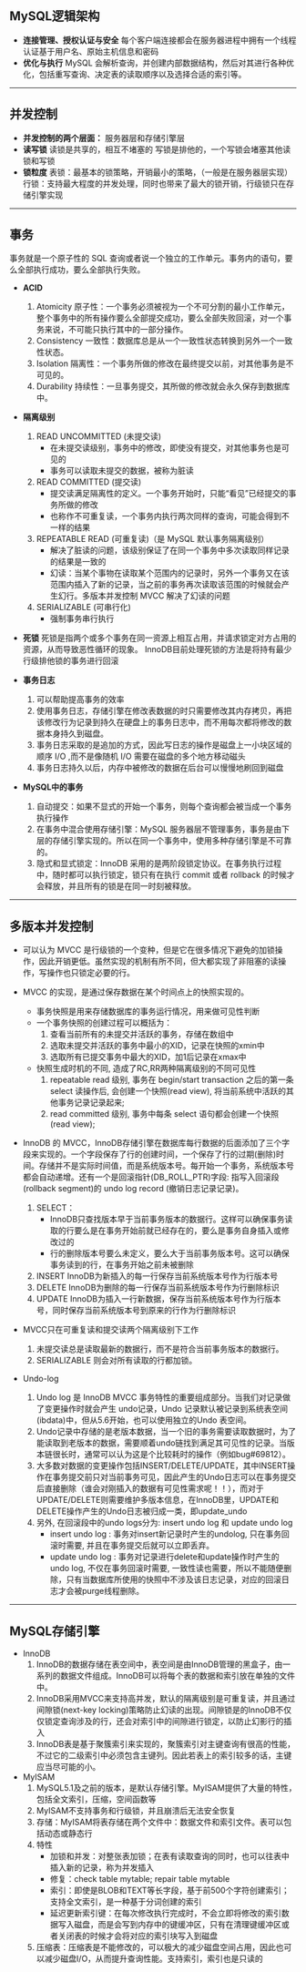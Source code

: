 ## MySQL逻辑架构
* **连接管理、授权认证与安全**
    每个客户端连接都会在服务器进程中拥有一个线程
    认证基于用户名、原始主机信息和密码
* **优化与执行**
MySQL 会解析查询，并创建内部数据结构，然后对其进行各种优化，包括重写查询、决定表的读取顺序以及选择合适的索引等。
***
## 并发控制
* **并发控制的两个层面：**
    服务器层和存储引擎层
* **读写锁**
    读锁是共享的，相互不堵塞的
    写锁是排他的，一个写锁会堵塞其他读锁和写锁
* **锁粒度**
    表锁：最基本的锁策略，开销最小的策略，（一般是在服务器层实现）
    行锁：支持最大程度的并发处理，同时也带来了最大的锁开销，行级锁只在存储引擎实现
***
## 事务
事务就是一个原子性的 SQL 查询或者说一个独立的工作单元。事务内的语句，要么全部执行成功，要么全部执行失败。
* **ACID**
    1. Atomicity 原子性：一个事务必须被视为一个不可分割的最小工作单元，整个事务中的所有操作要么全部提交成功，要么全部失败回滚，对一个事务来说，不可能只执行其中的一部分操作。
    2. Consistency 一致性：数据库总是从一个一致性状态转换到另外一个一致性状态。
    3. Isolation 隔离性：一个事务所做的修改在最终提交以前，对其他事务是不可见的。
    4. Durability 持续性：一旦事务提交，其所做的修改就会永久保存到数据库中。
* **隔离级别**
    1. READ UNCOMMITTED (未提交读)
        * 在未提交读级别，事务中的修改，即使没有提交，对其他事务也是可见的
        * 事务可以读取未提交的数据，被称为脏读
    2. READ COMMITTED (提交读)
        * 提交读满足隔离性的定义。一个事务开始时，只能“看见”已经提交的事务所做的修改
        * 也称作不可重复读，一个事务内执行两次同样的查询，可能会得到不一样的结果
    3. REPEATABLE READ (可重复读)（是 MySQL 默认事务隔离级别）
        * 解决了脏读的问题，该级别保证了在同一个事务中多次读取同样记录的结果是一致的
        * 幻读：当某个事物在读取某个范围内的记录时，另外一个事务又在该范围内插入了新的记录，当之前的事务再次读取该范围的时候就会产生幻行。多版本并发控制 MVCC 解决了幻读的问题
    4. SERIALIZABLE (可串行化)
        * 强制事务串行执行
* **死锁**
    死锁是指两个或多个事务在同一资源上相互占用，并请求锁定对方占用的资源，从而导致恶性循环的现象。
    InnoDB目前处理死锁的方法是将持有最少行级排他锁的事务进行回滚

* **事务日志**
    1. 可以帮助提高事务的效率
    2. 使用事务日志，存储引擎在修改表数据的时只需要修改其内存拷贝，再把该修改行为记录到持久在硬盘上的事务日志中，而不用每次都将修改的数据本身持久到磁盘。
    3. 事务日志采取的是追加的方式，因此写日志的操作是磁盘上一小块区域的顺序 I/O ,而不是像随机 I/O 需要在磁盘的多个地方移动磁头
    4. 事务日志持久以后，内存中被修改的数据在后台可以慢慢地刷回到磁盘
* **MySQL中的事务**
    1. 自动提交：如果不显式的开始一个事务，则每个查询都会被当成一个事务执行操作
    2. 在事务中混合使用存储引擎：MySQL 服务器层不管理事务，事务是由下层的存储引擎实现的。所以在同一个事务中，使用多种存储引擎是不可靠的。
    3. 隐式和显式锁定：InnoDB 采用的是两阶段锁定协议。在事务执行过程中，随时都可以执行锁定，锁只有在执行 commit 或者 rollback 的时候才会释放，并且所有的锁是在同一时刻被释放。
***
## 多版本并发控制
* 可以认为 MVCC 是行级锁的一个变种，但是它在很多情况下避免的加锁操作，因此开销更低。虽然实现的机制有所不同，但大都实现了非阻塞的读操作，写操作也只锁定必要的行。
* MVCC 的实现，是通过保存数据在某个时间点上的快照实现的。
    * 事务快照是用来存储数据库的事务运行情况，用来做可见性判断
    * 一个事务快照的创建过程可以概括为：
        1. 查看当前所有的未提交并活跃的事务，存储在数组中
        2. 选取未提交并活跃的事务中最小的XID，记录在快照的xmin中
        3. 选取所有已提交事务中最大的XID，加1后记录在xmax中
    * 快照生成时机的不同, 造成了RC,RR两种隔离级别的不同可见性
        1. repeatable read 级别, 事务在 begin/start transaction 之后的第一条 select 读操作后, 会创建一个快照(read view), 将当前系统中活跃的其他事务记录记录起来;
        2. read committed 级别, 事务中每条 select 语句都会创建一个快照(read view);

* InnoDB 的 MVCC，InnoDB存储引擎在数据库每行数据的后面添加了三个字段来实现的。一个字段保存了行的创建时间，一个保存了行的过期(删除)时间。存储并不是实际时间值，而是系统版本号。每开始一个事务，系统版本号都会自动递增。还有一个是回滚指针(DB_ROLL_PTR)字段: 指写入回滚段(rollback segment)的 undo log record (撤销日志记录记录)。
    1. SELECT：
        * InnoDB只查找版本早于当前事务版本的数据行。这样可以确保事务读取的行要么是在事务开始前就已经存在的，要么是事务自身插入或修改过的
        * 行的删除版本号要么未定义，要么大于当前事务版本号。这可以确保事务读到的行，在事务开始之前未被删除
    2. INSERT
        InnoDB为新插入的每一行保存当前系统版本号作为行版本号
    3. DELETE
        InnoDB为删除的每一行保存当前系统版本号作为行删除标识
    4. UPDATE
        InnoDB为插入一行新数据，保存当前系统版本号作为行版本号，同时保存当前系统版本号到原来的行作为行删除标识
* MVCC只在可重复读和提交读两个隔离级别下工作
    1. 未提交读总是读取最新的数据行，而不是符合当前事务版本的数据行。
    2. SERIALIZABLE 则会对所有读取的行都加锁。
* Undo-log
    1. Undo log 是 InnoDB MVCC 事务特性的重要组成部分。当我们对记录做了变更操作时就会产生 undo记录，Undo 记录默认被记录到系统表空间(ibdata)中，但从5.6开始，也可以使用独立的Undo 表空间。
    2. Undo记录中存储的是老版本数据，当一个旧的事务需要读取数据时，为了能读取到老版本的数据，需要顺着undo链找到满足其可见性的记录。当版本链很长时，通常可以认为这是个比较耗时的操作（例如bug#69812）。
    3. 大多数对数据的变更操作包括INSERT/DELETE/UPDATE，其中INSERT操作在事务提交前只对当前事务可见，因此产生的Undo日志可以在事务提交后直接删除（谁会对刚插入的数据有可见性需求呢！！），而对于UPDATE/DELETE则需要维护多版本信息，在InnoDB里，UPDATE和DELETE操作产生的Undo日志被归成一类，即update_undo
    4. 另外, 在回滚段中的undo logs分为: insert undo log 和 update undo log
        *  insert undo log : 事务对insert新记录时产生的undolog, 只在事务回滚时需要, 并且在事务提交后就可以立即丢弃。
        *  update undo log : 事务对记录进行delete和update操作时产生的undo log, 不仅在事务回滚时需要, 一致性读也需要，所以不能随便删除，只有当数据库所使用的快照中不涉及该日志记录，对应的回滚日志才会被purge线程删除。
***
## MySQL存储引擎
* InnoDB
    1. InnoDB的数据存储在表空间中，表空间是由InnoDB管理的黑盒子，由一系列的数据文件组成。InnoDB可以将每个表的数据和索引放在单独的文件中。
    2. InnoDB采用MVCC来支持高并发，默认的隔离级别是可重复读，并且通过间隙锁(next-key locking)策略防止幻读的出现。间隙锁是的InnoDB不仅仅锁定查询涉及的行，还会对索引中的间隙进行锁定，以防止幻影行的插入
    3. InnoDB表是基于聚簇索引来实现的，聚簇索引对主键查询有很高的性能，不过它的二级索引中必须包含主键列。因此若表上的索引较多的话，主键应当尽可能的小。
* MyISAM
    1. MySQL5.1及之前的版本，是默认存储引擎。MyISAM提供了大量的特性，包括全文索引，压缩，空间函数等
    2. MyISAM不支持事务和行级锁，并且崩溃后无法安全恢复
    3. 存储：MyISAM将表存储在两个文件中：数据文件和索引文件。表可以包括动态或静态行
    4. 特性
        * 加锁和并发：对整张表加锁；在表有读取查询的同时，也可以往表中插入新的记录，称为并发插入
        * 修复：check table mytable; repair table mytable
        * 索引：即使是BLOB和TEXT等长字段，基于前500个字符创建索引；支持全文索引，是一种基于分词创建的索引
        * 延迟更新索引键：在每次修改执行完成时，不会立即将修改的索引数据写入磁盘，而是会写到内存中的键缓冲区，只有在清理键缓冲区或者关闭表的时候才会将对应的索引块写入到磁盘
    5. 压缩表：压缩表是不能修改的，可以极大的减少磁盘空间占用，因此也可以减少磁盘I/O，从而提升查询性能。支持索引，索引也是只读的